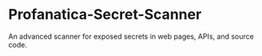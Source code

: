 # Profanatica-Secret-Scanner
An advanced scanner for exposed secrets in web pages, APIs, and source code.
